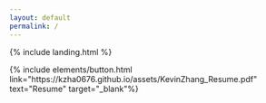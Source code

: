```yaml
---
layout: default
permalink: /
---
```


{% include landing.html %}

<p class="text-center"> 
    {% include elements/button.html link="https://kzha0676.github.io/assets/KevinZhang_Resume.pdf" text="Resume" target="_blank"%} 
</p>
